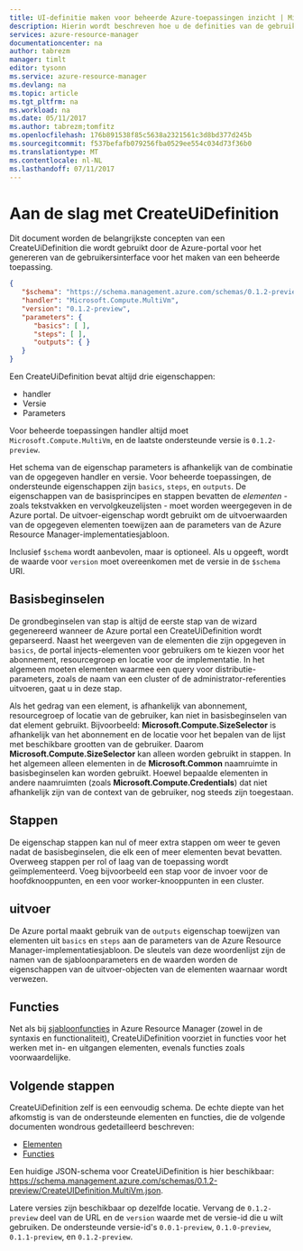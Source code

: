 ```yaml
---
title: UI-definitie maken voor beheerde Azure-toepassingen inzicht | Microsoft Docs
description: Hierin wordt beschreven hoe u de definities van de gebruikersinterface voor beheerde Azure-toepassingen maken
services: azure-resource-manager
documentationcenter: na
author: tabrezm
manager: timlt
editor: tysonn
ms.service: azure-resource-manager
ms.devlang: na
ms.topic: article
ms.tgt_pltfrm: na
ms.workload: na
ms.date: 05/11/2017
ms.author: tabrezm;tomfitz
ms.openlocfilehash: 176b891538f85c5638a2321561c3d8bd377d245b
ms.sourcegitcommit: f537befafb079256fba0529ee554c034d73f36b0
ms.translationtype: MT
ms.contentlocale: nl-NL
ms.lasthandoff: 07/11/2017
---
```

# <a name="getting-started-with-createuidefinition"></a>Aan de slag met CreateUiDefinition
Dit document worden de belangrijkste concepten van een CreateUiDefinition die wordt gebruikt door de Azure-portal voor het genereren van de gebruikersinterface voor het maken van een beheerde toepassing.

```json
{
   "$schema": "https://schema.management.azure.com/schemas/0.1.2-preview/CreateUIDefinition.MultiVm.json",
   "handler": "Microsoft.Compute.MultiVm",
   "version": "0.1.2-preview",
   "parameters": {
      "basics": [ ],
      "steps": [ ],
      "outputs": { }
   }
}
```

Een CreateUiDefinition bevat altijd drie eigenschappen: 

* handler
* Versie
* Parameters

Voor beheerde toepassingen handler altijd moet `Microsoft.Compute.MultiVm`, en de laatste ondersteunde versie is `0.1.2-preview`.

Het schema van de eigenschap parameters is afhankelijk van de combinatie van de opgegeven handler en versie. Voor beheerde toepassingen, de ondersteunde eigenschappen zijn `basics`, `steps`, en `outputs`. De eigenschappen van de basisprincipes en stappen bevatten de _elementen_ - zoals tekstvakken en vervolgkeuzelijsten - moet worden weergegeven in de Azure portal. De uitvoer-eigenschap wordt gebruikt om de uitvoerwaarden van de opgegeven elementen toewijzen aan de parameters van de Azure Resource Manager-implementatiesjabloon.

Inclusief `$schema` wordt aanbevolen, maar is optioneel. Als u opgeeft, wordt de waarde voor `version` moet overeenkomen met de versie in de `$schema` URI.

## <a name="basics"></a>Basisbeginselen
De grondbeginselen van stap is altijd de eerste stap van de wizard gegenereerd wanneer de Azure portal een CreateUiDefinition wordt geparseerd. Naast het weergeven van de elementen die zijn opgegeven in `basics`, de portal injects-elementen voor gebruikers om te kiezen voor het abonnement, resourcegroep en locatie voor de implementatie. In het algemeen moeten elementen waarmee een query voor distributie-parameters, zoals de naam van een cluster of de administrator-referenties uitvoeren, gaat u in deze stap.

Als het gedrag van een element, is afhankelijk van abonnement, resourcegroep of locatie van de gebruiker, kan niet in basisbeginselen van dat element gebruikt. Bijvoorbeeld: **Microsoft.Compute.SizeSelector** is afhankelijk van het abonnement en de locatie voor het bepalen van de lijst met beschikbare grootten van de gebruiker. Daarom **Microsoft.Compute.SizeSelector** kan alleen worden gebruikt in stappen. In het algemeen alleen elementen in de **Microsoft.Common** naamruimte in basisbeginselen kan worden gebruikt. Hoewel bepaalde elementen in andere naamruimten (zoals **Microsoft.Compute.Credentials**) dat niet afhankelijk zijn van de context van de gebruiker, nog steeds zijn toegestaan.

## <a name="steps"></a>Stappen
De eigenschap stappen kan nul of meer extra stappen om weer te geven nadat de basisbeginselen, die elk een of meer elementen bevat bevatten. Overweeg stappen per rol of laag van de toepassing wordt geïmplementeerd. Voeg bijvoorbeeld een stap voor de invoer voor de hoofdknooppunten, en een voor worker-knooppunten in een cluster.

## <a name="outputs"></a>uitvoer
De Azure portal maakt gebruik van de `outputs` eigenschap toewijzen van elementen uit `basics` en `steps` aan de parameters van de Azure Resource Manager-implementatiesjabloon. De sleutels van deze woordenlijst zijn de namen van de sjabloonparameters en de waarden worden de eigenschappen van de uitvoer-objecten van de elementen waarnaar wordt verwezen.

## <a name="functions"></a>Functies
Net als bij [sjabloonfuncties](resource-group-template-functions.md) in Azure Resource Manager (zowel in de syntaxis en functionaliteit), CreateUiDefinition voorziet in functies voor het werken met in- en uitgangen elementen, evenals functies zoals voorwaardelijke.

## <a name="next-steps"></a>Volgende stappen
CreateUiDefinition zelf is een eenvoudig schema. De echte diepte van het afkomstig is van de ondersteunde elementen en functies, die de volgende documenten wondrous gedetailleerd beschreven:

- [Elementen](managed-application-createuidefinition-elements.md)
- [Functies](managed-application-createuidefinition-functions.md)

Een huidige JSON-schema voor CreateUiDefinition is hier beschikbaar: https://schema.management.azure.com/schemas/0.1.2-preview/CreateUIDefinition.MultiVm.json. 

Latere versies zijn beschikbaar op dezelfde locatie. Vervang de `0.1.2-preview` deel van de URL en de `version` waarde met de versie-id die u wilt gebruiken. De ondersteunde versie-id's `0.0.1-preview`, `0.1.0-preview`, `0.1.1-preview`, en `0.1.2-preview`.